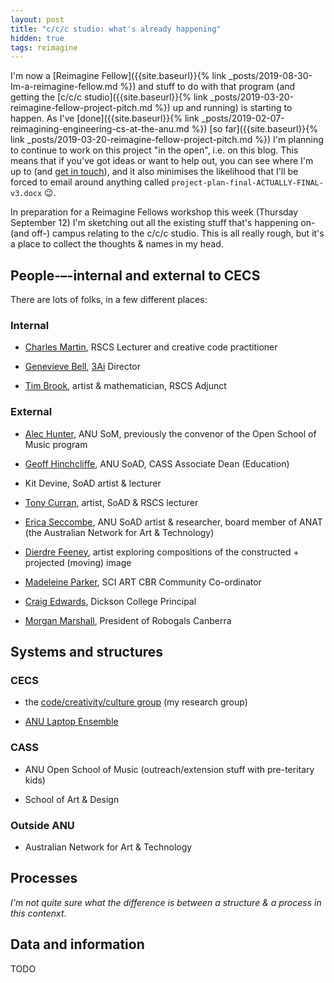 ```yaml
---
layout: post
title: "c/c/c studio: what's already happening"
hidden: true
tags: reimagine
---
```


I'm now a [Reimagine Fellow]({{site.baseurl}}{% link
_posts/2019-08-30-Im-a-reimagine-fellow.md %}) and stuff to do with that program
(and getting the [c/c/c studio]({{site.baseurl}}{% link
_posts/2019-03-20-reimagine-fellow-project-pitch.md %}) up and running) is
starting to happen. As I've [done]({{site.baseurl}}{% link
_posts/2019-02-07-reimagining-engineering-cs-at-the-anu.md %}) [so
far]({{site.baseurl}}{% link _posts/2019-03-20-reimagine-fellow-project-pitch.md
%}) I'm planning to continue to work on this project "in the open", i.e. on this
blog. This means that if you've got ideas or want to help out, you can see where
I'm up to (and [get in touch](mailto:ben.swift@anu.edu.au)), and it also
minimises the likelihood that I'll be forced to email around anything called
`project-plan-final-ACTUALLY-FINAL-v3.docx` 😉.

In preparation for a Reimagine Fellows workshop this week (Thursday September
12) I'm sketching out all the existing stuff that's happening on- (and off-)
campus relating to the c/c/c studio. This is all really rough, but it's a place
to collect the thoughts & names in my head.

## People-–-internal and external to CECS

There are lots of folks, in a few different places:

### Internal

- [Charles Martin](http://charlesmartin.com.au), RSCS Lecturer and creative
  code practitioner

- [Genevieve Bell](https://cecs.anu.edu.au/people/genevieve-bell),
  [3Ai](https://3ainstitute.cecs.anu.edu.au) Director

- [Tim Brook](https://hingstonbrook.com/60hbrook/hb6000.php), artist &
  mathematician, RSCS Adjunct

### External

- [Alec Hunter](https://researchers.anu.edu.au/researchers/hunter-at), ANU
  SoM, previously the convenor of the Open School of Music program

- [Geoff
  Hinchcliffe](https://researchers.anu.edu.au/researchers/hinchcliffe-gb), ANU
  SoAD, CASS Associate Dean (Education)

- Kit Devine, SoAD artist & lecturer

- [Tony Curran](http://tonycurran.net/), artist, SoAD & RSCS lecturer

- [Erica Seccombe](https://www.ericaseccombe.com), ANU SoAD artist & researcher,
  board member of ANAT (the Australian Network for Art & Technology)

- [Dierdre Feeney](http://www.deirdrefeeney.com), artist exploring compositions
  of the constructed + projected (moving) image

- [Madeleine Parker](https://www.linkedin.com/in/madeleine-parker-928644102/),
  SCI ART CBR Community Co-ordinator

- [Craig Edwards](http://www.dicksonc.act.edu.au/our_school/principals_welcome),
  Dickson College Principal

- [Morgan Marshall](https://robogals.org/locations/asia-pacific-apac/canberra/),
  President of Robogals Canberra

## Systems and structures

### CECS

- the [code/creativity/culture
  group](https://cs.anu.edu.au/code-creativity-culture/) (my research group)

- [ANU Laptop Ensemble](https://cs.anu.edu.au/code-creativity-culture/lens/)

### CASS

- ANU Open School of Music (outreach/extension stuff with pre-teritary kids)
  
- School of Art & Design

### Outside ANU

- Australian Network for Art & Technology

## Processes

_I'm not quite sure what the difference is between a structure & a process in
this contenxt_.

## Data and information

TODO
